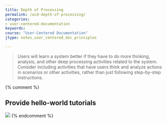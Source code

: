 ```yaml
---
title: Depth of Processing
permalink: /ucd-depth-of-processing/
categories:
- user-centered-documentation
keywords:
course: "User-Centered Documentation"
jtype: notes_user_centered_doc_principles

---
```


> Users will learn a system better if they have to do more thinking, analysis, and other deep processing activities related to the system. Consider including activities that have users think and analyze actions in scenarios or other activities, rather than just following step-by-step instructions.

{% comment %}
## Provide hello-world tutorials

<a href="http://www.docker.com/tryit/"><img src="/user_centered_doc/media/rasters/docker.png"/></a>
{% endcomment %}
